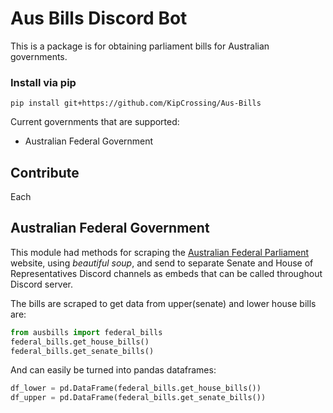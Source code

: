 # Aus Bills Discord Bot

This is a package is for obtaining parliament bills for Australian governments.

### Install via pip

```
pip install git+https://github.com/KipCrossing/Aus-Bills
```

Current governments that are supported:

- Australian Federal Government

## Contribute

Each 

## Australian Federal Government

This module had methods for scraping the [Australian Federal Parliament](https://www.aph.gov.au/Parliamentary_Business/Bills_Legislation/Bills_Lists/Details_page?blsId=legislation%2fbillslst%2fbillslst_c203aa1c-1876-41a8-bc76-1de328bdb726) website, using _beautiful soup_, and send to separate Senate and House of Representatives Discord channels as embeds that can be called throughout Discord server.

The bills are scraped to get data from upper(senate) and lower house bills are:

```python
from ausbills import federal_bills
federal_bills.get_house_bills()
federal_bills.get_senate_bills()
```

And can easily be turned into pandas dataframes:

```python
df_lower = pd.DataFrame(federal_bills.get_house_bills())
df_upper = pd.DataFrame(federal_bills.get_senate_bills())
```
